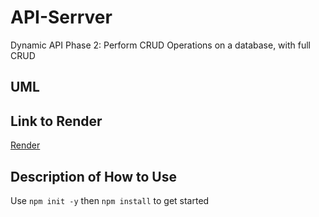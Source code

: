 # API-Serrver

Dynamic API Phase 2: Perform CRUD Operations on a database, with full CRUD

## UML

## Link to Render

[Render](https://api-server-nlmu.onrender.com)

## Description of How to Use
Use `npm init -y` then `npm install` to get started